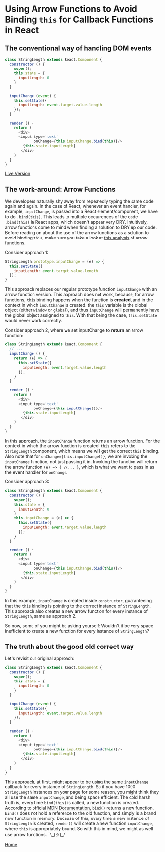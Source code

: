 # Using Arrow Functions to Avoid Binding `this` for Callback Functions in React

## The conventional way of handling DOM events

```javascript
class StringLength extends React.Component {
  constructor () {
    super();
    this.state = {
      inputLength: 0
    }
  }

  inputChange (event) {
    this.setState({
      inputLength: event.target.value.length
    });
  }

  render () {
    return (
      <div>
      <input type='text'
             onChange={this.inputChange.bind(this)}/>
        {this.state.inputLength}
       </div>
    )
  }
}
```

[Live Version][demo]

[demo]: https://codepen.io/khaivubui/full/JygGKZ/

## The work-around: Arrow Functions

We developers naturally shy away from repeatedly typing the same code again and again. In the case of React, whenever an event handler, for example, `inputChange`, is passed into a React element/component, we have to do `.bind(this)`. This leads to multiple occurrences of the code `.bind(this)` in React apps, which doesn't appear very DRY. Intuitively, arrow functions come to mind when finding a solution to DRY up our code. Before reading on about the use of the arrow functions as a solution to avoid binding `this`, make sure you take a look at [this analysis][js-arrow-this] of arrow functions.

[js-arrow-this]: ../javascript/arrow_and_this.md

Consider approach 1:

```javascript
StringLength.prototype.inputChange = (e) => {
  this.setState({
    inputLength: event.target.value.length
  });
}
```

This approach replaces our regular prototype function `inputChange` with an arrow function version. This approach does not work, because, for arrow functions, `this` binding happens when the function is __created__, and in the context in which `inputChange` is created, the `this` variable is the global object (either `window` or `global`), and thus `inputChange` will permanently have the global object assigned to `this`. With that being the case, `this.setState` would never work correctly.

Consider approach 2, where we set inputChange to __return__ an arrow function:
```javascript
class StringLength extends React.Component {
  // ...
  inputChange () {
    return (e) => {
      this.setState({
        inputLength: event.target.value.length
      });
    }
  }

  render () {
    return (
      <div>
      <input type='text'
             onChange={this.inputChange()}/>
        {this.state.inputLength}
       </div>
    )
  }
}
```

In this approach, the `inputChange` function returns an arrow function. For the context in which the arrow function is created, `this` refers to the `StringLength` component, which means we will get the correct `this` binding. Also note that for `onChange={this.inputChange()}`, we are invoking the `inputChange` function, not just passing it in. Invoking the function will return the arrow function `(e) => { //... }`, which is what we want to pass in as the event handler for `onChange`.

Consider approach 3:

```javascript
class StringLength extends React.Component {
  constructor () {
    super();
    this.state = {
      inputLength: 0
    }
    this.inputChange = (e) => {
      this.setState({
        inputLength: event.target.value.length
      });
    }
  }

  render () {
    return (
      <div>
      <input type='text'
             onChange={this.inputChange.bind(this)}/>
        {this.state.inputLength}
       </div>
    )
  }
}
```

In this example, `inputChange` is created inside `constructor`, guaranteeing that the `this` binding is pointing to the correct instance of `StringLength`. This approach also creates a new arrow function for every instance of `StringLength`, same as approach 2.

So now, some of you might be asking yourself: Wouldn't it be very space inefficient to create a new function for every instance of `StringLength`?

## The truth about the good old correct way

Let's revisit our original approach:

```javascript
class StringLength extends React.Component {
  constructor () {
    super();
    this.state = {
      inputLength: 0
    }
  }

  inputChange (event) {
    this.setState({
      inputLength: event.target.value.length
    });
  }

  render () {
    return (
      <div>
      <input type='text'
             onChange={this.inputChange.bind(this)}/>
        {this.state.inputLength}
       </div>
    )
  }
}
```

This approach, at first, might appear to be using the same `inputChange` callback for every instance of `StringLength`. So if you have 1000 `StringLength` instances on your page for some reason, you might think they all use the same `inputChange`, and being space efficient. The cold harsh truth is, every time `bind(this)` is called, a new function is created. According to official [MDN Documentation][mdn-bind], `bind()` returns a new function. `bind()` does not hold a reference to the old function, and simply is a brand new function in memory. Because of this, every time a new instance of `StringLength` is created, `render()` will create a new function `inputChange`, where `this` is appropriately bound. So with this in mind, we might as well use arrow functions. ¯\\\_(ツ)_/¯

[Home][home]

[home]: ../README.md
[mdn-bind]: https://developer.mozilla.org/en-US/docs/Web/JavaScript/Reference/Global_Objects/Function/bind
